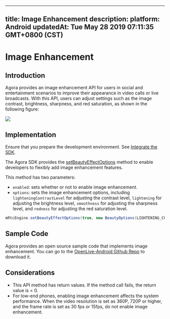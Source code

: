 
---
title: Image Enhancement
description: 
platform: Android
updatedAt: Tue May 28 2019 07:11:35 GMT+0800 (CST)
---
# Image Enhancement
## Introduction
Agora provides an image enhancement API for users in social and entertainment scenarios to improve their appearance in video calls or live broadcasts. With this API, users can adjust settings such as the image contrast, brightness, sharpness, and red saturation, as shown in the following figure:

![](https://web-cdn.agora.io/docs-files/1553753660177)

## Implementation
Ensure that you prepare the development environment. See [Integrate the SDK](../../en/Interactive%20Broadcast/android_video.md).

The Agora SDK provides the [setBeautyEffectOptions](https://docs.agora.io/en/Interactive%20Broadcast/API%20Reference/java/v2.4/classio_1_1agora_1_1rtc_1_1_rtc_engine.html#aa9327de4fb0c29f840b1e68ca2e83fc6) method to enable developers to flexibly add image enhancement features.

This method has two parameters: 

- `enabled`: sets whether or not to enable image enhancement.
- `options`: sets the image enhancement options, including `lighteningContrastLevel` for adjusting the contrast level, `lightening` for adjusting the brightness level, `smoothness` for adjusting the sharpness level, and `redness` for adjusting the red saturation level.

```java
mRtcEngine.setBeautyEffectOptions(true, new BeautyOptions(LIGHTENING_CONTRAST_NORMAL, 0.5F, 0.5F, 0.5F));
```

## Sample Code

Agora provides an open source sample code that implements image enhancement. You can go to the [OpenLive-Android Github Repo](https://github.com/AgoraIO/Basic-Video-Broadcasting/tree/master/OpenLive-Android) to download it.

## Considerations
- This API method has return values. If the method call fails, the return value is < 0.
- For low-end phones, enabling image enhancement affects the system performance. When the video resolution is set as 360P, 720P or higher, and the frame rate is set as  30 fps or 15fps, do not enable image enhancement.
